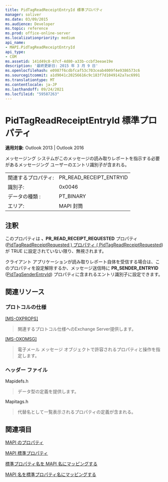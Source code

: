 ```yaml
---
title: PidTagReadReceiptEntryId 標準プロパティ
manager: soliver
ms.date: 03/09/2015
ms.audience: Developer
ms.topic: reference
ms.prod: office-online-server
ms.localizationpriority: medium
api_name:
- MAPI.PidTagReadReceiptEntryId
api_type:
- COM
ms.assetid: 141d49c8-87cf-4d80-a33b-ccbf3eeae19e
description: '最終更新日: 2015 年 3 月 9 日'
ms.openlocfilehash: e0987f6cdbfcaf53c703ceab4009f4e9386573c6
ms.sourcegitcommit: a1d9041c20256616c9c183f7d1049142a7ac6991
ms.translationtype: MT
ms.contentlocale: ja-JP
ms.lasthandoff: 09/24/2021
ms.locfileid: "59587263"
---
```

# <a name="pidtagreadreceiptentryid-canonical-property"></a>PidTagReadReceiptEntryId 標準プロパティ

  
  
**適用対象**: Outlook 2013 | Outlook 2016 
  
メッセージング システムがこのメッセージの読み取りレポートを指示する必要があるメッセージング ユーザーのエントリ識別子が含まれる。
  
|||
|:-----|:-----|
|関連するプロパティ:  <br/> |PR_READ_RECEIPT_ENTRYID  <br/> |
|識別子:  <br/> |0x0046  <br/> |
|データの種類 :   <br/> |PT_BINARY  <br/> |
|エリア:  <br/> |MAPI 封筒  <br/> |
   
## <a name="remarks"></a>注釈

このプロパティは **、PR_READ_RECEIPT_REQUESTED** プロパティ ([PidTagReadReceiptRequested ) プロパティ ( PidTagReadReceiptRequested](pidtagreadreceiptrequested-canonical-property.md)) が TRUE に設定されていない限り、無視されます。
  
クライアント アプリケーションが読み取りレポート自体を受信する場合は、このプロパティを設定解除するか、メッセージ送信時に **PR_SENDER_ENTRYID** ([PidTagSenderEntryId](pidtagsenderentryid-canonical-property.md)) プロパティに含まれるエントリ識別子に設定できます。
  
## <a name="related-resources"></a>関連リソース

### <a name="protocol-specifications"></a>プロトコルの仕様

[[MS-OXPROPS]](https://msdn.microsoft.com/library/f6ab1613-aefe-447d-a49c-18217230b148%28Office.15%29.aspx)
  
> 関連するプロトコル仕様へのExchange Server提供します。
    
[[MS-OXOMSG]](https://msdn.microsoft.com/library/daa9120f-f325-4afb-a738-28f91049ab3c%28Office.15%29.aspx)
  
> 電子メール メッセージ オブジェクトで許容されるプロパティと操作を指定します。
    
### <a name="header-files"></a>ヘッダー ファイル

Mapidefs.h
  
> データ型の定義を提供します。
    
Mapitags.h
  
> 代替名として一覧表示されるプロパティの定義が含まれる。
    
## <a name="see-also"></a>関連項目



[MAPI のプロパティ](mapi-properties.md)
  
[MAPI 標準プロパティ](mapi-canonical-properties.md)
  
[標準プロパティ名を MAPI 名にマッピングする](mapping-canonical-property-names-to-mapi-names.md)
  
[MAPI 名を標準プロパティ名にマッピングする](mapping-mapi-names-to-canonical-property-names.md)

